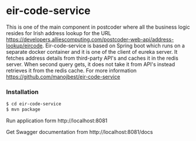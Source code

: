 # eir-code-service

This is one of the main component in postcoder where all the business logic resides for Irish address lookup for the URL https://developers.alliescomputing.com/postcoder-web-api/address-lookup/eircode.
Eir-code-service is based on Spring boot which runs on a separate docker container and it is one of the client of eureka server. It fetches address details from third-party API's and caches it in the redis server. When second query gets, it does not take it from API's instead retrieves it from the redis cache.
For more information https://github.com/manojbest/eir-code-service

### Installation

```sh
$ cd eir-code-service
$ mvn package
```

Run application form http://localhost:8081

Get Swagger documentation from http://localhost:8081/docs
